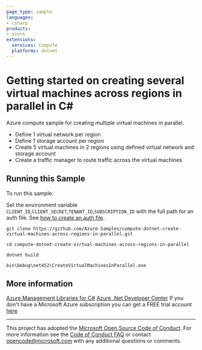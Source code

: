 ```yaml
---
page_type: sample
languages:
- csharp
products:
- azure
extensions:
  services: Compute
  platforms: dotnet
---
```


# Getting started on creating several virtual machines across regions in parallel in C# #

 Azure compute sample for creating multiple virtual machines in parallel.
  - Define 1 virtual network per region
  - Define 1 storage account per region
  - Create 5 virtual machines in 2 regions using defined virtual network and storage account
  - Create a traffic manager to route traffic across the virtual machines


## Running this Sample ##

To run this sample:

Set the environment variable `CLIENT_ID`,`CLIENT_SECRET`,`TENANT_ID`,`SUBSCRIPTION_ID` with the full path for an auth file. See [how to create an auth file](https://github.com/Azure/azure-libraries-for-net/blob/master/AUTH.md).

    git clone https://github.com/Azure-Samples/compute-dotnet-create-virtual-machines-across-regions-in-parallel.git

    cd compute-dotnet-create-virtual-machines-across-regions-in-parallel

    dotnet build

    bin\Debug\net452\CreateVirtualMachinesInParallel.exe

## More information ##

[Azure Management Libraries for C#](https://github.com/Azure/azure-sdk-for-net/)
[Azure .Net Developer Center](https://azure.microsoft.com/en-us/develop/net/)
If you don't have a Microsoft Azure subscription you can get a FREE trial account [here](http://go.microsoft.com/fwlink/?LinkId=330212)

---

This project has adopted the [Microsoft Open Source Code of Conduct](https://opensource.microsoft.com/codeofconduct/). For more information see the [Code of Conduct FAQ](https://opensource.microsoft.com/codeofconduct/faq/) or contact [opencode@microsoft.com](mailto:opencode@microsoft.com) with any additional questions or comments.